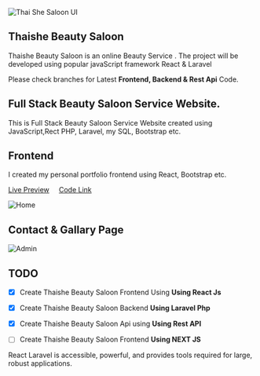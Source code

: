 ![Thai She Saloon UI](https://github.com/mahadi-opu/Thaishe-Beauty-Saloon/assets/76869065/492608a0-6627-4f1a-afd7-d9267370cf18)


<h2 align=""> Thaishe Beauty Saloon  </h2>
<p align="">Thaishe Beauty Saloon  is an online Beauty Service . The project will be developed using popular javaScript framework React & Laravel </p> 

Please check branches for Latest **Frontend, Backend & Rest Api** Code.
## Full Stack Beauty Saloon Service Website.
This is Full Stack Beauty Saloon Service Website created using JavaScript,Rect PHP, Laravel, my SQL, Bootstrap etc.


## Frontend
I created my personal portfolio frontend using React, Bootstrap etc.

[Live Preview]( https://thaishebd.com/) &nbsp; &nbsp; [Code Link](https://github.com/mahadi-opu/thaishe-beauty-saloon)

![Home](https://github.com/mahadi-opu/Thaishe-Beauty-Saloon/assets/76869065/907b0b53-a977-4363-b5d7-a9c437cf42ea)


## Contact & Gallary Page


![Admin](https://github.com/mahadi-opu/Thaishe-Beauty-Saloon/assets/76869065/b669a7eb-e28e-442b-b3f8-ffd74f0b757c)



## TODO
- [x] Create Thaishe Beauty Saloon Frontend Using **Using React Js**
- [x] Create Thaishe Beauty Saloon Backend **Using Laravel Php**
- [x] Create Thaishe Beauty Saloon Api using **Using Rest API**

- [ ] Create Thaishe Beauty Saloon Frontend **Using NEXT JS**

React Laravel is accessible, powerful, and provides tools required for large, robust applications.
